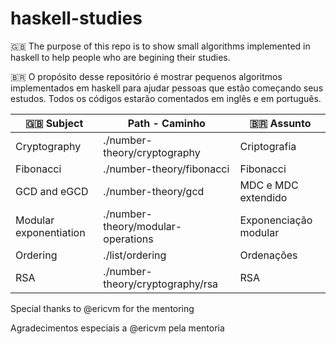 # haskell-studies

🇬🇧
The purpose of this repo is to show small algorithms implemented in haskell to help people who are begining their studies.

🇧🇷
O propósito desse repositório é mostrar pequenos algoritmos implementados em haskell para ajudar pessoas que estão começando seus estudos.
Todos os códigos estarão comentados em inglês e em português.

| :gb: Subject  | Path - Caminho | :brazil: Assunto  |
|-|-| -|
| Cryptography | ./number-theory/cryptography | Criptografia |
| Fibonacci | ./number-theory/fibonacci | Fibonacci |
| GCD and eGCD | ./number-theory/gcd | MDC e MDC extendido |
| Modular exponentiation | ./number-theory/modular-operations | Exponenciação modular |
| Ordering | ./list/ordering | Ordenações |
| RSA | ./number-theory/cryptography/rsa | RSA |

Special thanks to @ericvm for the mentoring

Agradecimentos especiais a @ericvm pela mentoria 
